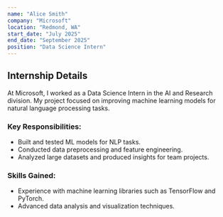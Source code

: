 ```yaml
---
name: "Alice Smith"
company: "Microsoft"
location: "Redmond, WA"
start_date: "July 2025"
end_date: "September 2025"
position: "Data Science Intern"
---
```


## Internship Details

At Microsoft, I worked as a Data Science Intern in the AI and Research division. My project focused on improving machine learning models for natural language processing tasks.

### Key Responsibilities:
- Built and tested ML models for NLP tasks.
- Conducted data preprocessing and feature engineering.
- Analyzed large datasets and produced insights for team projects.

### Skills Gained:
- Experience with machine learning libraries such as TensorFlow and PyTorch.
- Advanced data analysis and visualization techniques.

